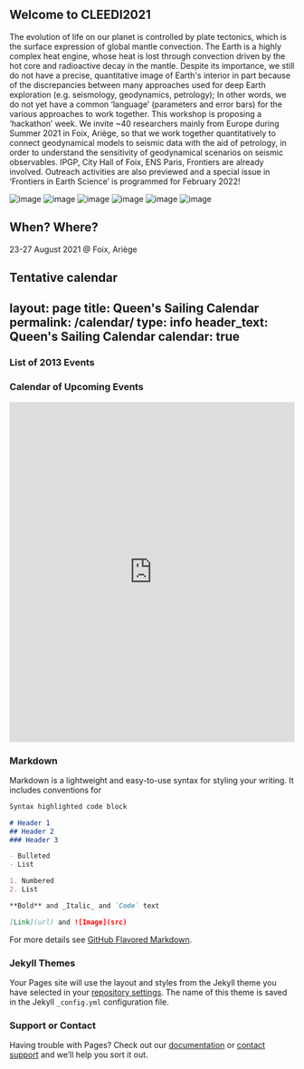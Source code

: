 ## Welcome to CLEEDI2021

The evolution of life on our planet is controlled by plate tectonics, which is the surface expression of global mantle convection. The Earth is a highly complex heat engine, whose heat is lost through convection driven by the hot core and radioactive decay in the mantle. Despite its importance, we still do not have a precise, quantitative image of Earth's interior in part because of the discrepancies between many approaches used for deep Earth exploration (e.g. seismology, geodynamics, petrology); In other words, we do not yet have a common ‘language’ (parameters and error bars) for the various approaches to work together. This workshop is proposing a ‘hackathon’ week. We invite ~40 researchers mainly from Europe during Summer 2021 in Foix, Ariège, so that we work together quantitatively to connect geodynamical models to seismic data with the aid of petrology, in order to understand the sensitivity of geodynamical scenarios on seismic observables. IPGP, City Hall of Foix, ENS Paris, Frontiers are already involved. Outreach activities are also previewed and a special issue in ‘Frontiers in Earth Science’ is programmed for February 2022!

![image](https://user-images.githubusercontent.com/4628711/112644072-4ebf9c80-8e45-11eb-82f5-662e0eb6b815.png)
![image](https://user-images.githubusercontent.com/4628711/112644084-52532380-8e45-11eb-8335-a784cf0b53b2.png)
![image](https://user-images.githubusercontent.com/4628711/112644095-554e1400-8e45-11eb-9af6-6222528b1156.png)
![image](https://user-images.githubusercontent.com/4628711/112644104-57b06e00-8e45-11eb-9f85-44626a81fe5d.png)
![image](https://user-images.githubusercontent.com/4628711/112644114-5a12c800-8e45-11eb-82f6-afbb17b8f33a.png)
![image](https://user-images.githubusercontent.com/4628711/112644122-5d0db880-8e45-11eb-8fbe-6b287af61976.png)

## When? Where?
23-27 August 2021 @ Foix, Ariège

## Tentative calendar
layout: page
title: Queen's Sailing Calendar
permalink: /calendar/
type: info
header_text: Queen's Sailing Calendar
calendar: true
---
<div class="span3">
	<h3>List of 2013 Events</h3>
<div id="upcoming"></div><!--/span-->
</div>
<div class="span9">
	<h3>Calendar of Upcoming Events</h3>
	<iframe src="https://www.google.com/calendar/embed?height=600&amp;wkst=1&amp;bgcolor=%23ffffff&amp;src=60kvvarubrv958lj3snku908rg%40group.calendar.google.com&amp;color=%231B887A&amp;ctz=America%2FNew_York" style=" border-width:0 " width="100%" height="600" frameborder="0" scrolling="no"></iframe>
</div><!--/span-->


### Markdown

Markdown is a lightweight and easy-to-use syntax for styling your writing. It includes conventions for

```markdown
Syntax highlighted code block

# Header 1
## Header 2
### Header 3

- Bulleted
- List

1. Numbered
2. List

**Bold** and _Italic_ and `Code` text

[Link](url) and ![Image](src)
```

For more details see [GitHub Flavored Markdown](https://guides.github.com/features/mastering-markdown/).

### Jekyll Themes

Your Pages site will use the layout and styles from the Jekyll theme you have selected in your [repository settings](https://github.com/IPGP/CLEEDI2021/settings). The name of this theme is saved in the Jekyll `_config.yml` configuration file.

### Support or Contact

Having trouble with Pages? Check out our [documentation](https://docs.github.com/categories/github-pages-basics/) or [contact support](https://support.github.com/contact) and we’ll help you sort it out.
